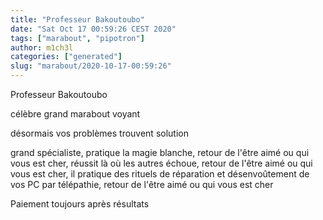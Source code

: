 ```yaml
---
title: "Professeur Bakoutoubo"
date: "Sat Oct 17 00:59:26 CEST 2020"
tags: ["marabout", "pipotron"]
author: m1ch3l
categories: ["generated"]
slug: "marabout/2020-10-17-00:59:26"
---
```


Professeur Bakoutoubo

célèbre grand marabout voyant

désormais vos problèmes trouvent solution

grand spécialiste, pratique la magie blanche, retour de l'être aimé ou qui vous est cher, réussit là où les autres échoue, retour de l'être aimé ou qui vous est cher, il pratique des rituels de réparation et désenvoûtement de vos PC par télépathie, retour de l'être aimé ou qui vous est cher

Paiement toujours après résultats
